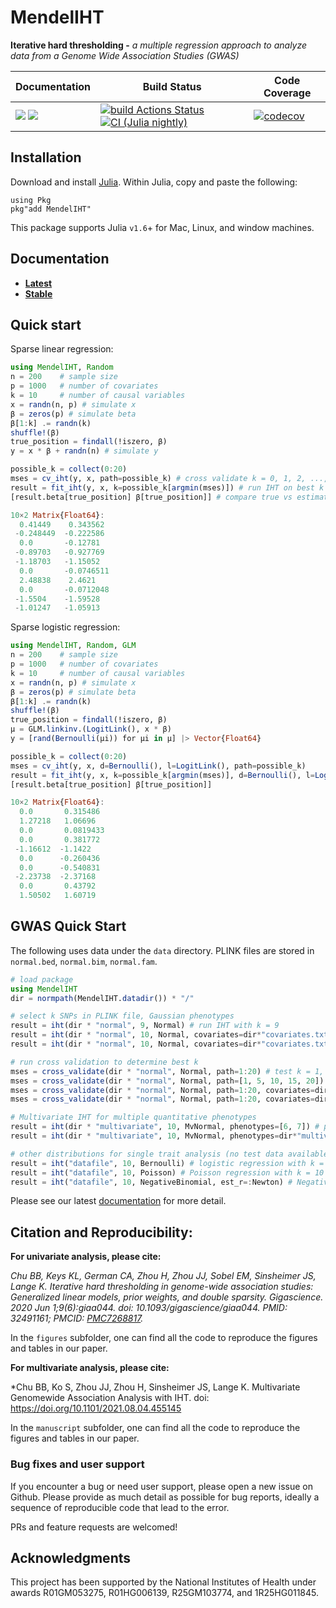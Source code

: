 # MendelIHT

**Iterative hard thresholding -** *a multiple regression approach to analyze data from a Genome Wide Association Studies (GWAS)*

| **Documentation** | **Build Status** | **Code Coverage**  |
|-------------------|------------------|--------------------|
| [![](https://img.shields.io/badge/docs-latest-blue.svg)](https://OpenMendel.github.io/MendelIHT.jl/latest) [![](https://img.shields.io/badge/docs-stable-blue.svg)](https://OpenMendel.github.io/MendelIHT.jl/stable) | [![build Actions Status](https://github.com/OpenMendel/MendelIHT.jl/workflows/CI/badge.svg)](https://github.com/OpenMendel/MendelIHT.jl/actions) [![CI (Julia nightly)](https://github.com/openmendel/mendeliht.jl/workflows/JuliaNightly/badge.svg)](https://github.com/OpenMendel/MendelIHT.jl/actions/workflows/JuliaNightly.yml)| [![codecov](https://codecov.io/gh/OpenMendel/MendelIHT.jl/branch/master/graph/badge.svg?token=YyPqiFpIM1)](https://codecov.io/gh/OpenMendel/MendelIHT.jl) |

## Installation

Download and install [Julia](https://julialang.org/downloads/). Within Julia, copy and paste the following:
```
using Pkg
pkg"add MendelIHT"
```
This package supports Julia `v1.6`+ for Mac, Linux, and window machines. 

## Documentation

+ [**Latest**](https://OpenMendel.github.io/MendelIHT.jl/latest/)
+ [**Stable**](https://OpenMendel.github.io/MendelIHT.jl/stable/)

## Quick start

Sparse linear regression:
```julia
using MendelIHT, Random
n = 200    # sample size
p = 1000   # number of covariates
k = 10     # number of causal variables
x = randn(n, p) # simulate x
β = zeros(p) # simulate beta
β[1:k] .= randn(k)
shuffle!(β)
true_position = findall(!iszero, β)
y = x * β + randn(n) # simulate y

possible_k = collect(0:20)
mses = cv_iht(y, x, path=possible_k) # cross validate k = 0, 1, 2, ..., 20
result = fit_iht(y, x, k=possible_k[argmin(mses)]) # run IHT on best k
[result.beta[true_position] β[true_position]] # compare true vs estimated beta

10×2 Matrix{Float64}:
  0.41449    0.343562
 -0.248449  -0.222586
  0.0       -0.12781
 -0.89703   -0.927769
 -1.18703   -1.15052
  0.0       -0.0746511
  2.48838    2.4621
  0.0       -0.0712048
 -1.5504    -1.59528
 -1.01247   -1.05913
```

Sparse logistic regression:
```julia
using MendelIHT, Random, GLM
n = 200    # sample size
p = 1000   # number of covariates
k = 10     # number of causal variables
x = randn(n, p) # simulate x
β = zeros(p) # simulate beta
β[1:k] .= randn(k)
shuffle!(β)
true_position = findall(!iszero, β)
μ = GLM.linkinv.(LogitLink(), x * β)
y = [rand(Bernoulli(μi)) for μi in μ] |> Vector{Float64}

possible_k = collect(0:20)
mses = cv_iht(y, x, d=Bernoulli(), l=LogitLink(), path=possible_k)
result = fit_iht(y, x, k=possible_k[argmin(mses)], d=Bernoulli(), l=LogitLink())
[result.beta[true_position] β[true_position]]

10×2 Matrix{Float64}:
  0.0       0.315486
  1.27218   1.06696
  0.0       0.0819433
  0.0       0.381772
 -1.16612  -1.1422
  0.0      -0.260436
  0.0      -0.540831
 -2.23738  -2.37168
  0.0       0.43792
  1.50502   1.60719
```

## GWAS Quick Start

The following uses data under the `data` directory. PLINK files are stored in `normal.bed`, `normal.bim`, `normal.fam`. 

```julia
# load package
using MendelIHT
dir = normpath(MendelIHT.datadir()) * "/"

# select k SNPs in PLINK file, Gaussian phenotypes
result = iht(dir * "normal", 9, Normal) # run IHT with k = 9
result = iht(dir * "normal", 10, Normal, covariates=dir*"covariates.txt") # separately include covariates, k = 10
result = iht(dir * "normal", 10, Normal, covariates=dir*"covariates.txt", phenotypes=dir*"phenotypes.txt") # phenotypes are stored separately

# run cross validation to determine best k
mses = cross_validate(dir * "normal", Normal, path=1:20) # test k = 1, 2, ..., 20
mses = cross_validate(dir * "normal", Normal, path=[1, 5, 10, 15, 20]) # test k = 1, 5, 10, 15, 20
mses = cross_validate(dir * "normal", Normal, path=1:20, covariates=dir*"covariates.txt") # separately include covariates
mses = cross_validate(dir * "normal", Normal, path=1:20, covariates=dir*"covariates.txt", phenotypes=dir*"phenotypes.txt") # if phenotypes are in separate file

# Multivariate IHT for multiple quantitative phenotypes
result = iht(dir * "multivariate", 10, MvNormal, phenotypes=[6, 7]) # phenotypes stored in 6th and 7th column of .fam file
result = iht(dir * "multivariate", 10, MvNormal, phenotypes=dir*"multivariate.phen") # phenotypes stored separate file

# other distributions for single trait analysis (no test data available)
result = iht("datafile", 10, Bernoulli) # logistic regression with k = 10
result = iht("datafile", 10, Poisson) # Poisson regression with k = 10
result = iht("datafile", 10, NegativeBinomial, est_r=:Newton) # Negative Binomial regression + nuisnace parameter estimation
```

Please see our latest [documentation](https://OpenMendel.github.io/MendelIHT.jl/latest/) for more detail. 

## Citation and Reproducibility:

**For univariate analysis, please cite:**

*Chu BB, Keys KL, German CA, Zhou H, Zhou JJ, Sobel EM, Sinsheimer JS, Lange K. Iterative hard thresholding in genome-wide association studies: Generalized linear models, prior weights, and double sparsity. Gigascience. 2020 Jun 1;9(6):giaa044. doi: 10.1093/gigascience/giaa044. PMID: 32491161; PMCID: [PMC7268817](https://www.ncbi.nlm.nih.gov/pmc/articles/PMC7268817/).*

In the `figures` subfolder, one can find all the code to reproduce the figures and tables in our paper.

**For multivariate analysis, please cite:**

*Chu BB, Ko S, Zhou JJ, Zhou H, Sinsheimer JS, Lange K. Multivariate Genomewide Association Analysis with IHT. doi: https://doi.org/10.1101/2021.08.04.455145

In the `manuscript` subfolder, one can find all the code to reproduce the figures and tables in our paper. 

### Bug fixes and user support

If you encounter a bug or need user support, please open a new issue on Github. Please provide as much detail as possible for bug reports, ideally a sequence of reproducible code that lead to the error.

PRs and feature requests are welcomed!

## Acknowledgments

This project has been supported by the National Institutes of Health under awards R01GM053275, R01HG006139, R25GM103774, and 1R25HG011845.
